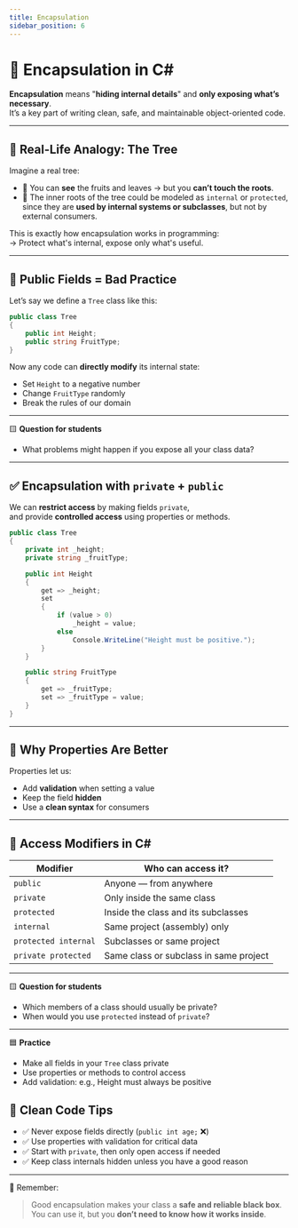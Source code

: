 ```yaml
---
title: Encapsulation
sidebar_position: 6
---
```


# 🔐 Encapsulation in C#

**Encapsulation** means "**hiding internal details**" and **only exposing what’s necessary**.  
It’s a key part of writing clean, safe, and maintainable object-oriented code.

---

## 🌳 Real-Life Analogy: The Tree

Imagine a real tree:

- 🌿 You can **see** the fruits and leaves → but you **can’t touch the roots**.
- 🌱 The inner roots of the tree could be modeled as `internal` or `protected`,  
   since they are **used by internal systems or subclasses**, but not by external consumers.

This is exactly how encapsulation works in programming:  
→ Protect what's internal, expose only what's useful.

---

## 🚫 Public Fields = Bad Practice

Let’s say we define a `Tree` class like this:

```csharp
public class Tree
{
    public int Height;
    public string FruitType;
}
```

Now any code can **directly modify** its internal state:

- Set `Height` to a negative number
- Change `FruitType` randomly
- Break the rules of our domain

---

🟨 **Question for students**

- What problems might happen if you expose all your class data?

---

## ✅ Encapsulation with `private` + `public`

We can **restrict access** by making fields `private`,  
and provide **controlled access** using properties or methods.

```csharp
public class Tree
{
    private int _height;
    private string _fruitType;

    public int Height
    {
        get => _height;
        set
        {
            if (value > 0)
                _height = value;
            else
                Console.WriteLine("Height must be positive.");
        }
    }

    public string FruitType
    {
        get => _fruitType;
        set => _fruitType = value;
    }
}
```

---

## 🧠 Why Properties Are Better

Properties let us:

- Add **validation** when setting a value
- Keep the field **hidden**
- Use a **clean syntax** for consumers

---

## 🔐 Access Modifiers in C#

| Modifier             | Who can access it?                     |
| -------------------- | -------------------------------------- |
| `public`             | Anyone — from anywhere                 |
| `private`            | Only inside the same class             |
| `protected`          | Inside the class and its subclasses    |
| `internal`           | Same project (assembly) only           |
| `protected internal` | Subclasses or same project             |
| `private protected`  | Same class or subclass in same project |

---

🟨 **Question for students**

- Which members of a class should usually be private?
- When would you use `protected` instead of `private`?

---

🟦 **Practice**

- Make all fields in your `Tree` class private
- Use properties or methods to control access
- Add validation: e.g., Height must always be positive

## 🧼 Clean Code Tips

- ✅ Never expose fields directly (`public int age;` ❌)
- ✅ Use properties with validation for critical data
- ✅ Start with `private`, then only open access if needed
- ✅ Keep class internals hidden unless you have a good reason

---

📌 Remember:

> Good encapsulation makes your class a **safe and reliable black box**.  
> You can use it, but you **don’t need to know how it works inside**.
